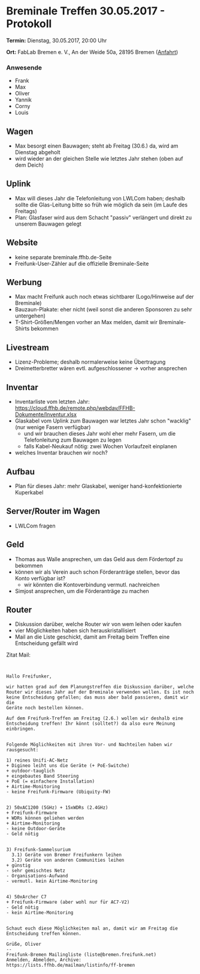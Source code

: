 # Breminale Treffen 30.05.2017 - Protokoll

**Termin:** Dienstag, 30.05.2017, 20:00 Uhr

**Ort:** FabLab Bremen e. V., An der Weide 50a, 28195 Bremen ([Anfahrt](http://wp12301950.server-he.de/wordpress/das-fablab/wegbeschreibung/))

### Anwesende
- Frank
- Max
- Oliver
- Yannik
- Corny
- Louis


## Wagen
* Max besorgt einen Bauwagen; steht ab Freitag (30.6.) da, wird am Dienstag abgeholt
* wird wieder an der gleichen Stelle wie letztes Jahr stehen (oben auf dem Deich)


## Uplink
* Max will dieses Jahr die Telefonleitung von LWLCom haben; deshalb sollte die Glas-Leitung bitte so früh wie möglich da sein (im Laufe des Freitags)
* Plan: Glasfaser wird aus dem Schacht "passiv" verlängert und direkt zu unserem Bauwagen gelegt


## Website
* keine separate breminale.ffhb.de-Seite
* Freifunk-User-Zähler auf die offizielle Breminale-Seite


## Werbung
* Max macht Freifunk auch noch etwas sichtbarer (Logo/Hinweise auf der Breminale)
* Bauzaun-Plakate: eher nicht (weil sonst die anderen Sponsoren zu sehr untergehen)
* T-Shirt-Größen/Mengen vorher an Max melden, damit wir Breminale-Shirts bekommen


## Livestream
* Lizenz-Probleme; deshalb normalerweise keine Übertragung
* Dreimetterbretter wären evtl. aufgeschlossener -> vorher ansprechen


## Inventar
* Inventarliste vom letzten Jahr: https://cloud.ffhb.de/remote.php/webdav/FFHB-Dokumente/Inventur.xlsx
* Glaskabel vom Uplink zum Bauwagen war letztes Jahr schon "wacklig" (nur wenige Fasern verfügbar)
  * und wir brauchen dieses Jahr wohl eher mehr Fasern, um die Telefonleitung zum Bauwagen zu legen
  * falls Kabel-Neukauf nötig: zwei Wochen Vorlaufzeit einplanen
* welches Inventar brauchen wir noch?


## Aufbau
* Plan für dieses Jahr: mehr Glaskabel, weniger hand-konfektionierte Kuperkabel


## Server/Router im Wagen
* LWLCom fragen


## Geld
* Thomas aus Walle ansprechen, um das Geld aus dem Fördertopf zu bekommen
* können wir als Verein auch schon Förderanträge stellen, bevor das Konto verfügbar ist?
  * wir könnten die Kontoverbindung vermutl. nachreichen
* Simjost ansprechen, um die Förderanträge zu machen


## Router
* Diskussion darüber, welche Router wir von wem leihen oder kaufen
* vier Möglichkeiten haben sich herauskristallisiert
* Mail an die Liste geschickt, damit am Freitag beim Treffen eine Entscheidung gefällt wird

Zitat Mail:
~~~


Hallo Freifunker,

wir hatten grad auf dem Planungstreffen die Diskussion darüber, welche
Router wir dieses Jahr auf der Breminale verwenden wollen. Es ist noch
keine Entscheidung gefallen; das muss aber bald passieren, damit wir die
Geräte noch bestellen können.

Auf dem Freifunk-Treffen am Freitag (2.6.) wollen wir deshalb eine
Entscheidung treffen! Ihr könnt (solltet?) da also eure Meinung einbringen.


Folgende Möglichkeiten mit ihren Vor- und Nachteilen haben wir rausgesucht:

1) reines Unifi-AC-Netz
+ Digineo leiht uns die Geräte (+ PoE-Switche)
+ outdoor-tauglich
+ eingebautes Band Steering
+ PoE (= einfachere Installation)
+ Airtime-Monitoring
- keine Freifunk-Firmware (Ubiquity-FW)


2) 50xAC1200 (5GHz) + 15xWDRs (2.4GHz)
+ Freifunk-Firmware
+ WDRs können geliehen werden
+ Airtime-Monitoring
- keine Outdoor-Geräte
- Geld nötig


3) Freifunk-Sammelsurium
  3.1) Geräte von Bremer Freifunkern leihen
  3.2) Geräte von anderen Communities leihen
+ günstig
- sehr gemischtes Netz
- Organisations-Aufwand
- vermutl. kein Airtime-Monitoring


4) 50xArcher C7
+ Freifunk-Firmware (aber wohl nur für AC7-V2)
- Geld nötig
- kein Airtime-Monitoring


Schaut euch diese Möglichkeiten mal an, damit wir am Freitag die
Entscheidung treffen können.

Grüße, Oliver
-- 
Freifunk-Bremen Mailingliste (liste@bremen.freifunk.net)
Anmelden, Abmelden, Archive: https://lists.ffhb.de/mailman/listinfo/ff-bremen

~~~
